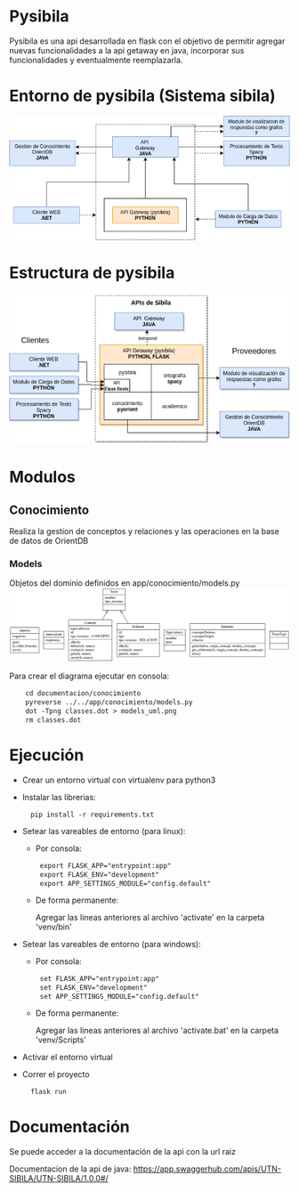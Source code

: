 # Pysibila

Pysibila es una api desarrollada en flask con el objetivo de permitir agregar nuevas funcionalidades a la api getaway en java, incorporar sus funcionalidades y eventualmente reemplazarla.

# Entorno de pysibila (Sistema sibila)
![alt text](/documentacion/estructura_sibila.png)
# Estructura de pysibila
![alt text](/documentacion/estructura_pysibila.png)

# Modulos
## Conocimiento
Realiza la gestion de conceptos y relaciones y las
operaciones en la base de datos de OrientDB
### Models
Objetos del dominio definidos en app/conocimiento/models.py
![alt text](/documentacion/conocimiento/models_uml.png)

Para crear el diagrama ejecutar en consola:

        cd documentacion/conocimiento
        pyreverse ../../app/conocimiento/models.py
        dot -Tpng classes.dot > models_uml.png
        rm classes.dot
    
# Ejecución 

- Crear un entorno virtual con virtualenv para python3

- Instalar las librerias: 

        pip install -r requirements.txt

- Setear las vareables de entorno (para linux):

    -  Por consola:

            export FLASK_APP="entrypoint:app"
            export FLASK_ENV="development"
            export APP_SETTINGS_MODULE="config.default"

    - De forma permanente: 

         Agregar las lineas anteriores al archivo 'activate' en la carpeta 'venv/bin'

- Setear las vareables de entorno (para windows):

    -  Por consola:

            set FLASK_APP="entrypoint:app"
            set FLASK_ENV="development"
            set APP_SETTINGS_MODULE="config.default"

    - De forma permanente: 

         Agregar las lineas anteriores al archivo 'activate.bat' en la carpeta 'venv/Scripts'

- Activar el entorno virtual

- Correr el proyecto

        flask run


# Documentación
Se puede acceder a la documentación de la api con la url raiz

Documentacion de la api de java:
https://app.swaggerhub.com/apis/UTN-SIBILA/UTN-SIBILA/1.0.0#/

